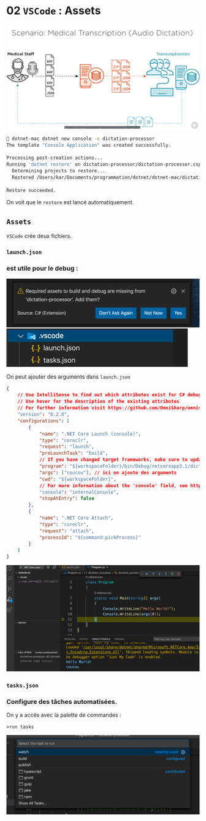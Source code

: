 # 02 `VSCode` : Assets

<img src="assets/Screenshot 2020-10-18 at 08.48.03.png" alt="Screenshot 2020-10-18 at 08.48.03" style="zoom:50%;" />

```bash
🦄 dotnet-mac dotnet new console -o dictation-processor
The template "Console Application" was created successfully.

Processing post-creation actions...
Running 'dotnet restore' on dictation-processor/dictation-processor.csproj...
  Determining projects to restore...
  Restored /Users/kar/Documents/programmation/dotnet/dotnet-mac/dictation-processor/dictation-processor.csproj (in 126 ms).

Restore succeeded.
```

On voit que le `restore` est lancé automatiquement.

## `Assets`

`VSCode` crée deux fichiers.

### `launch.json` 

### est utile pour le debug :

<img src="assets/Screenshot 2020-10-18 at 09.05.10.png" alt="Screenshot 2020-10-18 at 09.05.10" style="zoom:50%;" />

<img src="assets/Screenshot 2020-10-18 at 09.05.46.png" alt="Screenshot 2020-10-18 at 09.05.46" style="zoom:50%;" />

On peut ajouter des arguments dans `launch.json`

```json
{
    // Use IntelliSense to find out which attributes exist for C# debugging
    // Use hover for the description of the existing attributes
    // For further information visit https://github.com/OmniSharp/omnisharp-vscode/blob/master/debugger-launchjson.md
    "version": "0.2.0",
    "configurations": [
        {
            "name": ".NET Core Launch (console)",
            "type": "coreclr",
            "request": "launch",
            "preLaunchTask": "build",
            // If you have changed target frameworks, make sure to update the program path.
            "program": "${workspaceFolder}/bin/Debug/netcoreapp3.1/dictation-processor.dll",
            "args": ["coucou"], // ici on ajoute des arguments
            "cwd": "${workspaceFolder}",
            // For more information about the 'console' field, see https://aka.ms/VSCode-CS-LaunchJson-Console
            "console": "internalConsole",
            "stopAtEntry": false
        },
        {
            "name": ".NET Core Attach",
            "type": "coreclr",
            "request": "attach",
            "processId": "${command:pickProcess}"
        }
    ]
}
```

<img src="assets/Screenshot 2020-10-18 at 09.10.43.png" alt="Screenshot 2020-10-18 at 09.10.43" style="zoom:50%;" />

### `tasks.json`

### Configure des tâches automatisées.

On y a accès avec la palette de commandes :

```
>run tasks
```



<img src="assets/Screenshot 2020-10-18 at 09.14.06.png" alt="Screenshot 2020-10-18 at 09.14.06" style="zoom:50%;" />


